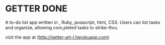# GETTER DONE

A to-do list app written in , Ruby, javascript, html, CSS. Users can list tasks and organize, allowing com,pleted tasks to strike-thru.

visit the app at (http://getter-art-l.herokuapp.com)
